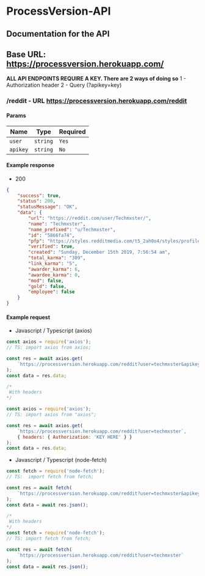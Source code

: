 # ProcessVersion-API

## Documentation for the API

## Base URL: https://processversion.herokuapp.com/

**ALL API ENDPOINTS REQUIRE A KEY. There are 2 ways of doing so**
1 - Authorization header
2 - Query (?apikey=key)

### /reddit - URL https://processversion.herokuapp.com/reddit

#### Params

| Name     | Type     | Required |
| -------- | -------- | -------- |
| `user`   | `string` | `Yes`    |
| `apikey` | `string` | `No`     |

#### Example response

- 200

```json
{
	"success": true,
	"status": 200,
	"statusMessage": "OK",
	"data": {
		"url": "https://reddit.com/user/Techmxster/",
		"name": "Techmxster",
		"name_prefixed": "u/Techmxster",
		"id": "5866fa74",
		"pfp": "https://styles.redditmedia.com/t5_2ah0o4/styles/profileIcon_uVPfocfhcj-3k.png?width=256&height=256&crop=256:256,smart&s=f86197ae0711f93e1690ab5b92c9a8e5b4e1d16c",
		"verified": true,
		"created": "Sunday, December 15th 2019, 7:56:54 am",
		"total_karma": "309",
		"link_karma": "5",
		"awarder_karma": 6,
		"awardee_karma": 0,
		"mod": false,
		"gold": false,
		"employee": false
	}
}
```

#### Example request

- Javascript / Typescript (axios)

```js
const axios = require('axios');
// TS: import axios from axios;

const res = await axios.get(
	`https://processversion.herokuapp.com/reddit?user=techmxster&apikey=key`
);
const data = res.data;

/*
 With headers
*/

const axios = require('axios');
// TS: import axios from "axios";

const res = await axios.get(
	`https://processversion.herokuapp.com/reddit?user=techmxster`,
	{ headers: { Authorization: 'KEY HERE' } }
);
const data = res.data;
```

- Javascript / Typescript (node-fetch)

```js
const fetch = require('node-fetch');
// TS:  import fetch from fetch;

const res = await fetch(
	`https://processversion.herokuapp.com/reddit?user=techmxster&apikey=key`
);
const data = await res.json();

/*
 With headers
*/
const fetch = require('node-fetch');
// TS: import fetch from fetch;

const res = await fetch(
	`https://processversion.herokuapp.com/reddit?user=techmxster`
);
const data = await res.json();
```
